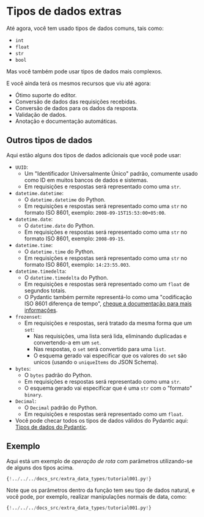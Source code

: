 # Tipos de dados extras

Até agora, você tem usado tipos de dados comuns, tais como:

* `int`
* `float`
* `str`
* `bool`

Mas você também pode usar tipos de dados mais complexos.

E você ainda terá os mesmos recursos que viu até agora:

* Ótimo suporte do editor.
* Conversão de dados das requisições recebidas.
* Conversão de dados para os dados da resposta.
* Validação de dados.
* Anotação e documentação automáticas.

## Outros tipos de dados

Aqui estão alguns dos tipos de dados adicionais que você pode usar:

* `UUID`:
    * Um "Identificador Universalmente Único" padrão, comumente usado como ID em muitos bancos de dados e sistemas.
    * Em requisições e respostas será representado como uma `str`.
* `datetime.datetime`:
    * O `datetime.datetime` do Python.
    * Em requisições e respostas será representado como uma `str` no formato ISO 8601, exemplo: `2008-09-15T15:53:00+05:00`.
* `datetime.date`:
    * O `datetime.date` do Python.
    * Em requisições e respostas será representado como uma `str` no formato ISO 8601, exemplo: `2008-09-15`.
* `datetime.time`:
    * O `datetime.time` do Python.
    * Em requisições e respostas será representado como uma `str` no formato ISO 8601, exemplo: `14:23:55.003`.
* `datetime.timedelta`:
    * O `datetime.timedelta` do Python.
    * Em requisições e respostas será representado como um `float` de segundos totais.
    * O Pydantic também permite representá-lo como uma "codificação ISO 8601 diferença de tempo", <a href="https://docs.pydantic.dev/latest/concepts/serialization/" class="external-link" target="_blank">cheque a documentação para mais informações</a>.
* `frozenset`:
    * Em requisições e respostas, será tratado da mesma forma que um `set`:
        * Nas requisições, uma lista será lida, eliminando duplicadas e convertendo-a em um `set`.
        * Nas respostas, o `set` será convertido para uma `list`.
        * O esquema gerado vai especificar que os valores do `set` são unicos (usando o `uniqueItems` do JSON Schema).
* `bytes`:
    * O `bytes` padrão do Python.
    * Em requisições e respostas será representado como uma `str`.
    * O esquema gerado vai especificar que é uma `str` com o "formato" `binary`.
* `Decimal`:
    * O `Decimal` padrão do Python.
    * Em requisições e respostas será representado como um `float`.
* Você pode checar todos os tipos de dados válidos do Pydantic aqui: <a href="https://docs.pydantic.dev/latest/concepts/types/" class="external-link" target="_blank">Tipos de dados do Pydantic</a>.

## Exemplo

Aqui está um exemplo de *operação de rota* com parâmetros utilizando-se de alguns dos tipos acima.

```Python hl_lines="1  3  12-16"
{!../../../docs_src/extra_data_types/tutorial001.py!}
```

Note que os parâmetros dentro da função tem seu tipo de dados natural, e você pode, por exemplo, realizar manipulações normais de data, como:

```Python hl_lines="18-19"
{!../../../docs_src/extra_data_types/tutorial001.py!}
```
